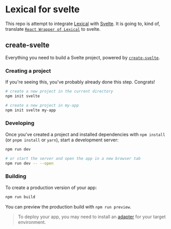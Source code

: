 # Lexical for svelte

This repo is attempt to integrate [Lexical](https://lexical.dev/) with
[Svelte](https://svelte.dev). It is going to, kind of, translate
[`React Wrapper of Lexical`](https://github.com/facebook/lexical/tree/main/packages/lexical-react/)
to svelte.

## create-svelte

Everything you need to build a Svelte project, powered by
[`create-svelte`](https://github.com/sveltejs/kit/tree/master/packages/create-svelte).

### Creating a project

If you're seeing this, you've probably already done this step. Congrats!

```bash
# create a new project in the current directory
npm init svelte

# create a new project in my-app
npm init svelte my-app
```

### Developing

Once you've created a project and installed dependencies with `npm install` (or
`pnpm install` or `yarn`), start a development server:

```bash
npm run dev

# or start the server and open the app in a new browser tab
npm run dev -- --open
```

### Building

To create a production version of your app:

```bash
npm run build
```

You can preview the production build with `npm run preview`.

> To deploy your app, you may need to install an
> [adapter](https://kit.svelte.dev/docs/adapters) for your target environment.
